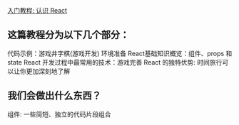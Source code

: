 [入门教程: 认识 React](https://react.docschina.org/tutorial/tutorial.html)

## 这篇教程分为以下几个部分：
代码示例：游戏井字棋(游戏开发)
环境准备
React基础知识概览：组件、props 和 state
React 开发过程中最常用的技术：游戏完善
React 的独特优势: 时间旅行可以让你更加深刻地了解 

## 我们会做出什么东西？

组件: 一些简短、独立的代码片段组合
